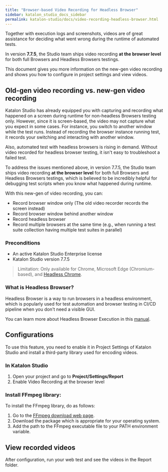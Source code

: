 ```yaml
---
title: "Browser-based Video Recording for Headless Browser"
sidebar: katalon_studio_docs_sidebar
permalink: katalon-studio/docs/video-recording-headless-browser.html
---
```

Together with execution logs and screenshots, videos are of great assistance for deciding what went wrong during the runtime of automated tests. 

In version **7.7.5**, the Studio team ships video recording **at the browser level** for both full Browsers and Headless Browsers testings.

This document gives you more information on the new-gen video recording and shows you how to configure in project settings and view videos.

## Old-gen video recording vs. new-gen video recording

Katalon Studio has already equipped you with capturing and recording what happened on a screen during runtime for non-headless Browsers testing only. However, since it is screen-based, the video may not capture what you expect in some cases. For instance, you switch to another window while the test runs. Instead of recording the browser instance running test, it records your switching and interacting with another window.

Also, automated test with headless browsers is rising in demand. Without video recorded for headless browser testing, it isn't easy to troubleshoot a failed test.

To address the issues mentioned above, in version 7.7.5, the Studio team ships video recording **at the browser level** for both full Browsers and Headless Browsers testings, which is believed to be incredibly helpful for debugging test scripts when you know what happened during runtime.

With this new-gen of video recording, you can:

* Record browser window only (The old video recorder records the screen instead)
* Record browser window behind another window
* Record headless browser
* Record multiple browsers at the same time (e.g., when running a test suite collection having multiple test suites in parallel)

### Preconditions

* An active Katalon Studio Enterprise license
* Katalon Studio version 7.7.5

> Limitation: Only available for Chrome, Microsoft Edge (Chromium-based), and [Headless Chrome](https://developers.google.com/web/updates/2017/04/headless-chrome). 

### What is Headless Browser?

Headless Browser is a way to run browsers in a headless environment, which is popularly used for test automation and browser testing in CI/CD pipeline when you don't need a visible GUI.

You can learn more about Headless Browser Execution in this [manual](https://docs.katalon.com/katalon-studio/docs/headless-browsers-execution.html).

## Configurations

To use this feature, you need to enable it in Project Settings of Katalon Studio and install a third-party library used for encoding videos.

### In Katalon Studio

1. Open your project and go to **Project/Settings/Report**
2. Enable Video Recording at the browser level

### Install FFmpeg library:

To install the FFmpeg library, do as follows:

1. Go to the [FFmpeg download web page](https://ffmpeg.org/download.html).
2. Download the package which is appropriate for your operating system.
3. Add the path to the FFmpeg executable file to your PATH environment variable.

## View recorded videos

After configuration, run your web test and see the videos in the Report folder.




